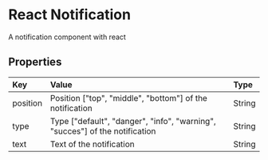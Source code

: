 # React Notification

A notification component with react

## Properties

|Key|Value|Type|
|:--|:----|:---|
|position|Position ["top", "middle", "bottom"] of the notification|String|
|type|Type ["default", "danger", "info", "warning", "succes"] of the notification|String|
|text|Text of the notification|String|